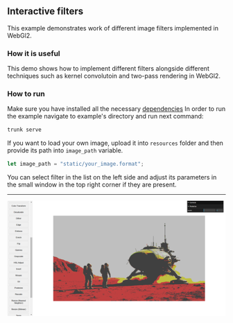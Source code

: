 ## Interactive filters

This example demonstrates work of different image filters implemented in WebGl2.

### How it is useful

This demo shows how to implement different filters alongside different techniques such as
kernel convolutoin and two-pass rendering in WebGl2.

### How to run

Make sure you have installed all the necessary [dependencies](../../../module/min/minwebgl/readme.md)
In order to run the example navigate to example's directory and run next command:

``` bash
trunk serve
```

If you want to load your own image, upload it into `resources` folder
and then provide its path into `image_path` variable.

``` rust
let image_path = "static/your_image.format";
```

You can select filter in the list on the left side and adjust its parameters in the small
window in the top right corner if they are present.

---

![](showcase.png)
